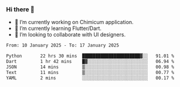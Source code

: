 ### Hi there 👋

<!--
**devcat37/devcat37** is a ✨ _special_ ✨ repository because its `README.md` (this file) appears on your GitHub profile.-->


- 🔭 I’m currently working on Chimicum application.
- 🌱 I’m currently learning Flutter/Dart.
- 👯 I’m looking to collaborate with UI designers.
<!-- - 🤔 I’m looking for help with ... -->

<!--START_SECTION:waka-->

```txt
From: 10 January 2025 - To: 17 January 2025

Python       22 hrs 30 mins  ██████████████████████▓░░   91.01 %
Dart         1 hr 42 mins    █▓░░░░░░░░░░░░░░░░░░░░░░░   06.94 %
JSON         14 mins         ▒░░░░░░░░░░░░░░░░░░░░░░░░   00.98 %
Text         11 mins         ▒░░░░░░░░░░░░░░░░░░░░░░░░   00.77 %
YAML         2 mins          ░░░░░░░░░░░░░░░░░░░░░░░░░   00.17 %
```

<!--END_SECTION:waka-->
